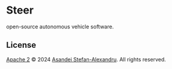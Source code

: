 # Steer
open-source autonomous vehicle software.

## License

[Apache 2](LICENSE) © 2024 [Asandei Stefan-Alexandru](https://asandei.com). All rights reserved.
